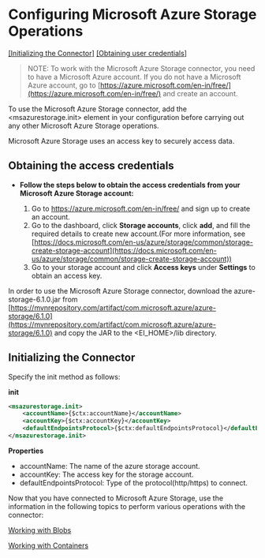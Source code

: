 # Configuring Microsoft Azure Storage Operations

[[Initializing the Connector]](#initializing-the-connector)  [[Obtaining user credentials]](#obtaining-user-credentials)

> NOTE: To work with the Microsoft Azure Storage connector, you need to have a Microsoft Azure account. If you do not have a Microsoft Azure account, go to [https://azure.microsoft.com/en-in/free/](https://azure.microsoft.com/en-in/free/) and create an account.

To use the Microsoft Azure Storage connector, add the <msazurestorage.init> element in your configuration before carrying out any other Microsoft Azure Storage operations. 

Microsoft Azure Storage uses an access key to securely access data.
## Obtaining the access credentials

* **Follow the steps below to obtain the access credentials from your Microsoft Azure Storage account:**

    1. Go to https://azure.microsoft.com/en-in/free/ and sign up to create an account. 
    2. Go to the dashboard, click **Storage accounts**, click **add**, and fill the required details to create new account.(For more information, see [https://docs.microsoft.com/en-us/azure/storage/common/storage-create-storage-account](https://docs.microsoft.com/en-us/azure/storage/common/storage-create-storage-account))
    3. Go to your storage account and click **Access keys** under **Settings** to obtain an access key.

In order to use the Microsoft Azure Storage connector, download the azure-storage-6.1.0.jar from  [https://mvnrepository.com/artifact/com.microsoft.azure/azure-storage/6.1.0](https://mvnrepository.com/artifact/com.microsoft.azure/azure-storage/6.1.0) and copy the JAR to the <EI_HOME>/lib directory.

## Initializing the Connector
Specify the init method as follows:

**init**
```xml
<msazurestorage.init>
    <accountName>{$ctx:accountName}</accountName>
    <accountKey>{$ctx:accountKey}</accountKey>
    <defaultEndpointsProtocol>{$ctx:defaultEndpointsProtocol}</defaultEndpointsProtocol>
</msazurestorage.init>
```
**Properties** 
* accountName:  The name of the azure storage account. 
* accountKey:  The access key for the storage account.
* defaultEndpointsProtocol: Type of the protocol(http/https) to connect.

Now that you have connected to Microsoft Azure Storage, use the information in the following topics to perform various operations with the connector:

[Working with Blobs](blobs.md)

[Working with Containers](containers.md)
